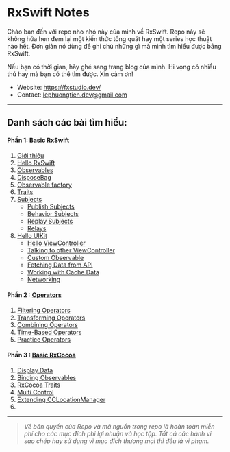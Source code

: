# RxSwift Notes
Chào bạn đến với repo nho nhỏ này của mình về RxSwift. Repo này sẽ không hứa hẹn đem lại một kiến thức tổng quát hay một series học thuật nào hết. Đơn giản nó dùng để ghi chú những gì mà mình tìm hiểu được bằng RxSwift.

Nếu bạn có thời gian, hãy ghé sang trang blog của mình. Hi vọng có nhiều thứ hay mà bạn có thể tìm được. Xin cảm ơn!

* Website: https://fxstudio.dev/
* Contact: lephuongtien.dev@gmail.com

---
## Danh sách các bài tìm hiểu:



#### **Phần 1: Basic RxSwift**

1. [Giới thiệu](./_Docs/01_GioiThieu.md)
2. [Hello RxSwift](./_Docs/02_HelloRxSwift.md)
3. [Observables](./_Docs/03_Observables.md)
4. [DisposeBag](./_Docs/04_DisposeBag.md)
5. [Observable factory](./_Docs/05_Factory.md)
6. [Traits](./_Docs/06_Traits.md)
7. [Subjects](./_Docs/07_0_Subjects.md)
   * [Publish Subjects](./_Docs/07_1_PublishSubjects.md) 
   * [Behavior Subjects](./_Docs/07_2_BehaviorSubjects.md)
   * [Replay Subjects](./_Docs/07_3_ReplaySubjects.md)
   * [Relays](./_Docs/07_4_Relays.md)
8. [Hello UIKit](./_Docs/08_0_HelloUIKit.md) 
   * [Hello ViewController](./_Docs/08_1_HelloViewController.md)
   * [Talking to other ViewController](./_Docs/08_2_TalkingOtherVC.md)
   * [Custom Observable](./_Docs/08_3_CustomObservable.md)
   * [Fetching Data from API](./_Docs/08_4_FetchingDataAPI.md)
   * [Working with Cache Data](./_Docs/08_5_WorkingCache.md)
   * [Networking](./_Docs/08_6_Networking.md)

#### **Phần 2 : [Operators](./_Docs/09_0_Operators.md)**

1. [Filtering Operators](./_Docs/09_1_Filtering_Operators.md)
2. [Transforming Operators](./_Docs/09_2_Transforming_Operators.md)
3. [Combining Operators](./_Docs/09_3_Combining_Operators.md)
4. [Time-Based Operators](./_Docs/09_4_TimeBased_Operators.md)
5. [Practice Operators](./_Docs/09_5_Practice_Operators.md)

#### **Phần 3 : [Basic RxCocoa](./_Docs/10_0_RxCocoa.md)**

1. [Display Data](./_Docs/10_1_DisplayData.md)
2. [Binding Observables](./_Docs/10_2_BindingObservables.md)
3. [RxCocoa Traits](./_Docs/10_3_RxCocoaTraits.md)
4. [Multi Control](./_Docs/10_4_MultiControl.md)
5. [Extending CCLocationManager](./_Docs/10_5_ExtendingCCLocationManager.md)
6. 

---

> *Về bản quyền của Repo và mã nguồn trong repo là hoàn toàn miễn phí cho các mục đích phi lợi nhuận và học tập. Tất cả các hành vi sao chép hay sử dụng vì mục đích thương mại thì đều là vi phạm.*
